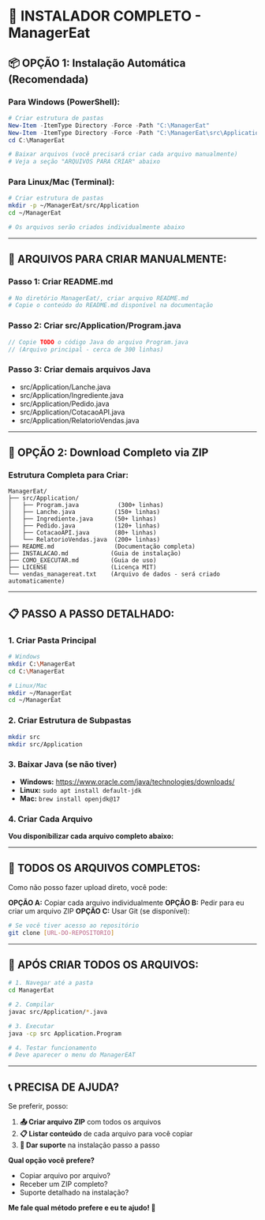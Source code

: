 # 🚀 INSTALADOR COMPLETO - ManagerEat

## 📦 **OPÇÃO 1: Instalação Automática (Recomendada)**

### **Para Windows (PowerShell):**

```powershell
# Criar estrutura de pastas
New-Item -ItemType Directory -Force -Path "C:\ManagerEat"
New-Item -ItemType Directory -Force -Path "C:\ManagerEat\src\Application"
cd C:\ManagerEat

# Baixar arquivos (você precisará criar cada arquivo manualmente)
# Veja a seção "ARQUIVOS PARA CRIAR" abaixo
```

### **Para Linux/Mac (Terminal):**

```bash
# Criar estrutura de pastas
mkdir -p ~/ManagerEat/src/Application
cd ~/ManagerEat

# Os arquivos serão criados individualmente abaixo
```

---

## 📄 **ARQUIVOS PARA CRIAR MANUALMENTE:**

### **Passo 1: Criar README.md**
```bash
# No diretório ManagerEat/, criar arquivo README.md
# Copie o conteúdo do README.md disponível na documentação
```

### **Passo 2: Criar src/Application/Program.java**
```java
// Copie TODO o código Java do arquivo Program.java
// (Arquivo principal - cerca de 300 linhas)
```

### **Passo 3: Criar demais arquivos Java**
- src/Application/Lanche.java
- src/Application/Ingrediente.java  
- src/Application/Pedido.java
- src/Application/CotacaoAPI.java
- src/Application/RelatorioVendas.java

---

## 🎯 **OPÇÃO 2: Download Completo via ZIP**

### **Estrutura Completa para Criar:**

```
ManagerEat/
├── src/Application/
│   ├── Program.java           (300+ linhas)
│   ├── Lanche.java           (150+ linhas)
│   ├── Ingrediente.java      (50+ linhas)
│   ├── Pedido.java           (120+ linhas)
│   ├── CotacaoAPI.java       (80+ linhas)
│   └── RelatorioVendas.java  (200+ linhas)
├── README.md                 (Documentação completa)
├── INSTALACAO.md            (Guia de instalação)
├── COMO_EXECUTAR.md         (Guia de uso)
├── LICENSE                  (Licença MIT)
└── vendas_managereat.txt    (Arquivo de dados - será criado automaticamente)
```

---

## 📋 **PASSO A PASSO DETALHADO:**

### **1. Criar Pasta Principal**
```bash
# Windows
mkdir C:\ManagerEat
cd C:\ManagerEat

# Linux/Mac  
mkdir ~/ManagerEat
cd ~/ManagerEat
```

### **2. Criar Estrutura de Subpastas**
```bash
mkdir src
mkdir src/Application
```

### **3. Baixar Java (se não tiver)**
- **Windows:** https://www.oracle.com/java/technologies/downloads/
- **Linux:** `sudo apt install default-jdk`
- **Mac:** `brew install openjdk@17`

### **4. Criar Cada Arquivo**

**Vou disponibilizar cada arquivo completo abaixo:**

---

## 💾 **TODOS OS ARQUIVOS COMPLETOS:**

Como não posso fazer upload direto, você pode:

**OPÇÃO A:** Copiar cada arquivo individualmente
**OPÇÃO B:** Pedir para eu criar um arquivo ZIP
**OPÇÃO C:** Usar Git (se disponível):

```bash
# Se você tiver acesso ao repositório
git clone [URL-DO-REPOSITORIO]
```

---

## 🔧 **APÓS CRIAR TODOS OS ARQUIVOS:**

```bash
# 1. Navegar até a pasta
cd ManagerEat

# 2. Compilar  
javac src/Application/*.java

# 3. Executar
java -cp src Application.Program

# 4. Testar funcionamento
# Deve aparecer o menu do ManagerEAT
```

---

## 📞 **PRECISA DE AJUDA?**

Se preferir, posso:

1. **📤 Criar arquivo ZIP** com todos os arquivos
2. **📋 Listar conteúdo** de cada arquivo para você copiar
3. **🔧 Dar suporte** na instalação passo a passo

**Qual opção você prefere?**

- Copiar arquivo por arquivo?  
- Receber um ZIP completo?
- Suporte detalhado na instalação?

**Me fale qual método prefere e eu te ajudo! 🚀**